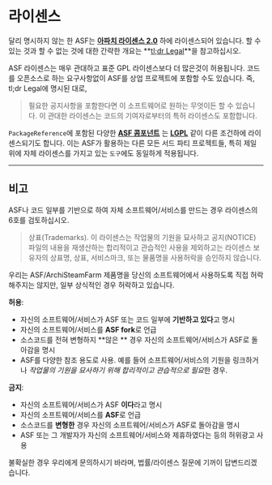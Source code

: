 # 라이센스

달리 명시하지 않는 한 ASF는 **[아파치 라이센스 2.0](https://raw.githubusercontent.com/JustArchiNET/ArchiSteamFarm/master/LICENSE-2.0.txt)** 하에 라이센스되어 있습니다. 할 수 있는 것과 할 수 없는 것에 대한 간략한 개요는 **[tl;dr Legal](https://tldrlegal.com/license/apache-license-2.0-(apache-2.0))**을 참고하십시오.

ASF 라이센스는 매우 관대하고 표준 GPL 라이센스보다 더 많은것이 허용됩니다. 코드를 오픈소스로 하는 요구사항없이 ASF를 상업 프로젝트에 포함할 수도 있습니다. 즉, tl;dr Legal에 명시된 대로,

> 필요한 공지사항을 포함한다면 이 소프트웨어로 원하는 무엇이든 할 수 있습니다. 이 관대한 라이센스는 코드의 기여자로부터의 특허 라이센스도 포함합니다.

`PackageReference`에 포함된 다양한 **[ASF 콤포넌트](https://github.com/JustArchiNET/ArchiSteamFarm/blob/master/ArchiSteamFarm/ArchiSteamFarm.csproj)** 는 **[LGPL](https://tldrlegal.com/license/gnu-lesser-general-public-license-v3-(lgpl-3))** 같이 다른 조건하에 라이센스되기도 합니다. 이는 ASF가 활용하는 다른 모든 서드 파티 프로젝트들, 특히 제일 위에 자체 라이센스를 가지고 있는 `도구`에도 동일하게 적용됩니다.

* * *

## 비고

ASF나 코드 일부를 기반으로 하여 자체 소프트웨어/서비스를 만드는 경우 라이센스의 6호를 검토하십시오.

> 상표(Trademarks). 이 라이센스는 작업물의 기원을 묘사하고 공지(NOTICE) 파일의 내용을 재생산하는 합리적이고 관습적인 사용을 제외하고는 라이센스 보유자의 상표명, 상표, 서비스마크, 또는 물품명을 사용허락을 승인하지 않습니다.

우리는 ASF/ArchiSteamFarm 제품명을 당신의 소프트웨어에서 사용하도록 직접 허락해주지는 않지만, 일부 상식적인 경우 허락하고 있습니다.

**허용**:

- 자신의 소프트웨어/서비스가 ASF 또는 코드 일부에 **기반하고 있다**고 명시
- 자신의 소프트웨어/서비스를 **ASF fork**로 언급
- 소스코드를 전혀 변형하지 **않은 ** 경우 자신의 소프트웨어/서비스가 ASF로 돌아감을 명시
- ASF를 다양한 참조 용도로 사용. 예를 들어 소프트웨어/서비스의 기원을 링크하거나 *작업물의 기원을 묘사하기 위해 합리적이고 관습적으로 필요*한 경우.

**금지**:

- 자신의 소프트웨어/서비스가 ASF **이다**라고 명시
- 자신의 소프트웨어/서비스를 **ASF**로 언급
- 소스코드를 **변형한** 경우 자신의 소프트웨어/서비스가 ASF로 돌아감을 명시
- ASF 또는 그 개발자가 자신의 소프트웨어/서비스와 제휴하였다는 등의 허위광고 사용

불확실한 경우 우리에게 문의하시기 바라며, 법률/라이센스 질문에 기꺼이 답변드리겠습니다.